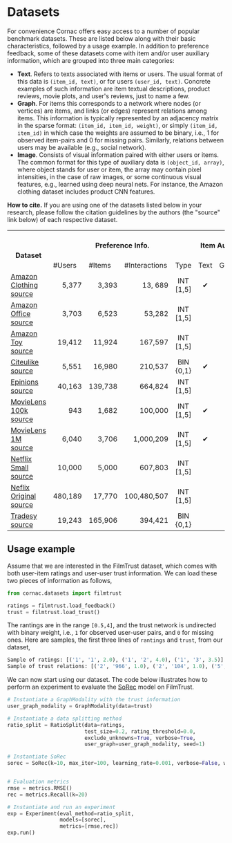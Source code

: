 # Datasets

For convenience Cornac offers easy access to a number of popular benchmark datasets. These are listed below along with their basic characteristics, followed by a usage example. In addition to preference feedback, some of these datasets come with item and/or user auxiliary information, which are grouped into three main categories:
- **Text**. Refers to texts associated with items or users. The usual format of this data is `(item_id, text)`, or for users `(user_id, text)`. Concrete examples of such information are item textual descriptions, product reviews, movie plots, and user's reviews, just to name a few.
- **Graph**. For items this corresponds to a network where nodes (or vertices) are items, and links (or edges) represent relations among items. This information is typically represented by an adjacency matrix in the sparse format: `(item_id, item_id, weight)`, or simply `(item_id, item_id)` in which case the weights are assumed to be binary, i.e., 1 for observed item-pairs and 0 for missing pairs. Similarly, relations between users may be available (e.g., social network).    
- **Image**. Consists of visual information paired with either users or items. The common format for this type of auxiliary data is `(object_id, array)`, where object stands for user or item, the array may contain pixel intensities, in the case of raw images, or some continuous visual features, e.g., learned using deep neural nets. For instance, the Amazon clothing dataset includes product CNN features.

**How to cite.** If you are using one of the datasets listed below in your research, please follow the citation guidelines by the authors (the "source" link below) of each respective dataset.  
<table>
  <tr>
    <th rowspan="2"><br>Dataset</th>
    <th colspan="4">Preference Info.</th>
    <th colspan="3">Item Auxiliary Info.</th>
    <th>User Auxiliary Info.</th>
  </tr>
  <tr>
    <td>#Users</td>
    <td>#Items</td>
    <td>#Interactions</td>
    <td>Type</td>
    <td>Text</td>
    <td>Graph</td>
    <td>Image</td>
    <td align="center">Graph</td>
  </tr>
  <tr>
    <td><a href="https://cornac.readthedocs.io/en/latest/datasets.html#module-cornac.datasets.amazon_clothing">Amazon Clothing</a><br><a href="http://jmcauley.ucsd.edu/data/amazon/"> source </a></td>
    <td align="right">5,377</td>
    <td align="right">3,393</td>
    <td align="right">13, 689</td>
    <td align="center">INT<br>[1,5]</td>
    <td align="center">&#10004;</td>
    <td align="center">&#10004;</td>
    <td align="center">&#10004;</td>
    <td></td>
  </tr>
  <tr>
    <td><a href="https://cornac.readthedocs.io/en/latest/datasets.html#module-cornac.datasets.amazon_office">Amazon Office</a><br><a href="http://jmcauley.ucsd.edu/data/amazon/"> source </a></td>
    <td align="right">3,703</td>
    <td align="right">6,523</td>
    <td align="right">53,282</td>
    <td align="center">INT<br>[1,5]</td>
    <td></td>
    <td align="center">&#10004;</td>
    <td></td>
    <td></td>
  </tr>
  <tr>
    <td><a href="https://cornac.readthedocs.io/en/latest/datasets.html#module-cornac.datasets.amazon_toy">Amazon Toy</a><br><a href="http://jmcauley.ucsd.edu/data/amazon/"> source </a></td>
    <td align="right">19,412</td>
    <td align="right">11,924</td>
    <td align="right">167,597</td>
    <td align="center">INT<br>[1,5]</td>
    <td></td>
    <td></td>
    <td></td>
    <td></td>
  </tr>
  <tr>
    <td><a href="https://cornac.readthedocs.io/en/latest/datasets.html#module-cornac.datasets.citeulike">Citeulike</a><br><a href="http://www.wanghao.in/CDL.htm"> source </a></td>
    <td align="right">5,551</td>
    <td align="right">16,980</td>
    <td align="right">210,537</td>
    <td align="center">BIN<br>{0,1}</td>
    <td align="center">&#10004;</td>
    <td></td>
    <td></td>
    <td></td>
  </tr>
  <tr>
    <td><a href="https://cornac.readthedocs.io/en/latest/datasets.html#module-cornac.datasets.epinions">Epinions</a><br><a href="http://www.trustlet.org/downloaded_epinions.html"> source </a></td>
    <td align="right">40,163</td>
    <td align="right">139,738</td>
    <td align="right">664,824</td>
    <td align="center">INT<br>[1,5]</td>
    <td></td>
    <td></td>
    <td></td>
    <td align="center">&#10004;</td>
  </tr>
  <tr>
    <td><a href="https://cornac.readthedocs.io/en/latest/datasets.html#module-cornac.datasets.movielens">MovieLens 100k</a><br><a href="https://grouplens.org/datasets/movielens/"> source </a></td>
    <td align="right">943</td>
    <td align="right">1,682</td>
    <td align="right">100,000</td>
    <td align="center">INT<br>[1,5]</td>
    <td align="center">&#10004;</td>
    <td></td>
    <td></td>
    <td></td>
  </tr>
  <tr>
    <td><a href="https://cornac.readthedocs.io/en/latest/datasets.html#module-cornac.datasets.movielens">MovieLens 1M</a><br><a href="https://grouplens.org/datasets/movielens/"> source </a></td>
    <td align="right">6,040</td>
    <td align="right">3,706</td>
    <td align="right">1,000,209</td>
    <td align="center">INT<br>[1,5]</td>
    <td align="center">&#10004;</td>
    <td></td>
    <td></td>
    <td></td>
  </tr>
  <tr>
    <td><a href="https://cornac.readthedocs.io/en/latest/datasets.html#module-cornac.datasets.netflix">Netflix Small</a><br><a href="https://www.kaggle.com/netflix-inc/netflix-prize-data/"> source </a></td>
    <td align="right">10,000</td>
    <td align="right">5,000</td>
    <td align="right">607,803</td>
    <td align="center">INT<br>[1,5]</td>
    <td></td>
    <td></td>
    <td></td>
    <td></td>
  </tr>
  <tr>
    <td><a href="https://cornac.readthedocs.io/en/latest/datasets.html#module-cornac.datasets.netflix">Neflix Original</a><br><a href="https://www.kaggle.com/netflix-inc/netflix-prize-data/"> source </a></td>
    <td align="right">480,189</td>
    <td align="right">17,770</td>
    <td align="right">100,480,507</td>
    <td align="center">INT<br>[1,5]</td>
    <td></td>
    <td></td>
    <td></td>
    <td></td>
  </tr>
  <tr>
    <td><a href="https://cornac.readthedocs.io/en/latest/datasets.html#module-cornac.datasets.tradesy">Tradesy</a><br><a href="http://jmcauley.ucsd.edu/data/tradesy/"> source </a></td>
    <td align="right">19,243</td>
    <td align="right">165,906</td>
    <td align="right">394,421</td>
    <td align="center">BIN<br>{0,1}</td>
    <td></td>
    <td></td>
    <td align="center">&#10004;</td>
    <td></td>
  </tr>
</table>

## Usage example

Assume that we are interested in the FilmTrust dataset, which comes with both user-item ratings and user-user trust information. We can load these two pieces of information as follows,
```Python
from cornac.datasets import filmtrust

ratings = filmtrust.load_feedback()
trust = filmtrust.load_trust()
```

The rantings are in the range `[0.5,4]`, and the trust network is undirected with binary weight, i.e., `1` for observed user-user pairs, and `0` for missing ones. Here are samples, the first three lines of `rantings` and `trust`, from our dataset,
```Python
Sample of ratings: [('1', '1', 2.0), ('1', '2', 4.0), ('1', '3', 3.5)] 
Sample of trust relations: [('2', '966', 1.0), ('2', '104', 1.0), ('5', '1509', 1.0)]
```
We can now start using our dataset. The code below illustrates how to perform an experiment to evaluate the [SoRec](../models/sorec/) model on FilmTrust.

```Python
# Instantiate a GraphModality with the trust information
user_graph_modality = GraphModality(data=trust)

# Instantiate a data splitting method
ratio_split = RatioSplit(data=ratings,
                         test_size=0.2, rating_threshold=0.0,
                         exclude_unknowns=True, verbose=True,
                         user_graph=user_graph_modality, seed=1)

# Instantiate SoRec
sorec = SoRec(k=10, max_iter=100, learning_rate=0.001, verbose=False, weight_link = False, seed = 1)


# Evaluation metrics
rmse = metrics.RMSE()
rec = metrics.Recall(k=20)

# Instantiate and run an experiment
exp = Experiment(eval_method=ratio_split,
                 models=[sorec],
                 metrics=[rmse,rec])
exp.run()
```